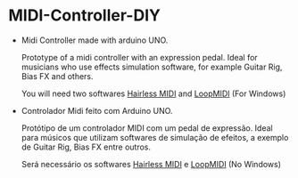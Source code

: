 # MIDI-Controller-DIY

* Midi Controller made with arduino UNO.

  Prototype of a midi controller with an expression pedal. Ideal for musicians who use effects simulation software, for example Guitar Rig, Bias FX and others.
  
  You will need two softwares [Hairless MIDI](http://projectgus.github.io/hairless-midiserial/) and [LoopMIDI](https://www.tobias-erichsen.de/software/loopmidi.html) (For Windows)

* Controlador Midi feito com Arduino UNO.

  Protótipo de um controlador MIDI com um pedal de expressão. Ideal para músicos que utilizam softwares de simulação de efeitos, a exemplo de Guitar Rig, Bias FX entre outros.
  
  Será necessário os softwares [Hairless MIDI](http://projectgus.github.io/hairless-midiserial/) e [LoopMIDI](https://www.tobias-erichsen.de/software/loopmidi.html) (No Windows)
